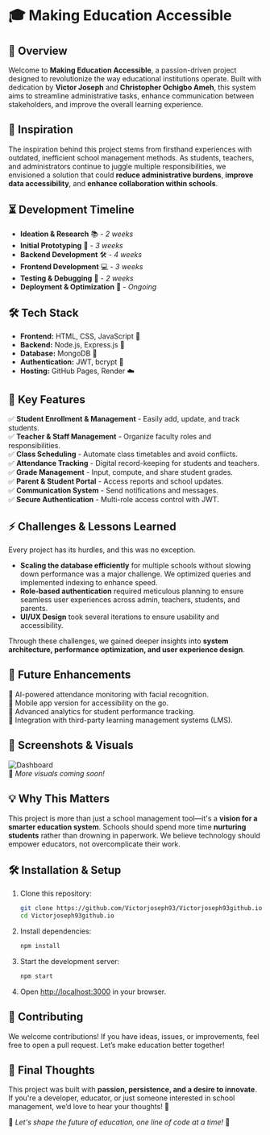 # 🎓 Making Education Accessible

## 🚀 Overview
Welcome to **Making Education Accessible**, a passion-driven project designed to revolutionize the way educational institutions operate. Built with dedication by **Victor Joseph** and **Christopher Ochigbo Ameh**, this system aims to streamline administrative tasks, enhance communication between stakeholders, and improve the overall learning experience.

## 🎯 Inspiration
The inspiration behind this project stems from firsthand experiences with outdated, inefficient school management methods. As students, teachers, and administrators continue to juggle multiple responsibilities, we envisioned a solution that could **reduce administrative burdens**, **improve data accessibility**, and **enhance collaboration within schools**.

## ⏳ Development Timeline
- **Ideation & Research** 📚 - *2 weeks*  
- **Initial Prototyping** 🎨 - *3 weeks*  
- **Backend Development** 🛠 - *4 weeks*  
- **Frontend Development** 💻 - *3 weeks*  
- **Testing & Debugging** 🐛 - *2 weeks*  
- **Deployment & Optimization** 🚀 - *Ongoing*

## 🛠 Tech Stack
- **Frontend:** HTML, CSS, JavaScript 🎨
- **Backend:** Node.js, Express.js 🚀
- **Database:** MongoDB 🍃
- **Authentication:** JWT, bcrypt 🔐
- **Hosting:** GitHub Pages, Render ☁️

## 📌 Key Features
✅ **Student Enrollment & Management** - Easily add, update, and track students.  
✅ **Teacher & Staff Management** - Organize faculty roles and responsibilities.  
✅ **Class Scheduling** - Automate class timetables and avoid conflicts.  
✅ **Attendance Tracking** - Digital record-keeping for students and teachers.  
✅ **Grade Management** - Input, compute, and share student grades.  
✅ **Parent & Student Portal** - Access reports and school updates.  
✅ **Communication System** - Send notifications and messages.  
✅ **Secure Authentication** - Multi-role access control with JWT.  

## ⚡ Challenges & Lessons Learned
Every project has its hurdles, and this was no exception. 
- **Scaling the database efficiently** for multiple schools without slowing down performance was a major challenge. We optimized queries and implemented indexing to enhance speed. 
- **Role-based authentication** required meticulous planning to ensure seamless user experiences across admin, teachers, students, and parents. 
- **UI/UX Design** took several iterations to ensure usability and accessibility.

Through these challenges, we gained deeper insights into **system architecture, performance optimization, and user experience design**. 

## 🔮 Future Enhancements
🔹 AI-powered attendance monitoring with facial recognition.  
🔹 Mobile app version for accessibility on the go.  
🔹 Advanced analytics for student performance tracking.  
🔹 Integration with third-party learning management systems (LMS).  

## 📸 Screenshots & Visuals
![Dashboard](https://via.placeholder.com/800x400)  
📌 *More visuals coming soon!*

## 💡 Why This Matters
This project is more than just a school management tool—it's a **vision for a smarter education system**. Schools should spend more time **nurturing students** rather than drowning in paperwork. We believe technology should empower educators, not overcomplicate their work.

## 🛠 Installation & Setup
1. Clone this repository:
   ```sh
   git clone https://github.com/Victorjoseph93/Victorjoseph93github.io
   cd Victorjoseph93github.io
   ```
2. Install dependencies:
   ```sh
   npm install
   ```
3. Start the development server:
   ```sh
   npm start
   ```
4. Open [http://localhost:3000](http://localhost:3000) in your browser.

## 🤝 Contributing
We welcome contributions! If you have ideas, issues, or improvements, feel free to open a pull request. Let’s make education better together!  

## 🎤 Final Thoughts
This project was built with **passion, persistence, and a desire to innovate**. If you're a developer, educator, or just someone interested in school management, we’d love to hear your thoughts! 🌟

🚀 *Let's shape the future of education, one line of code at a time!* 🚀


